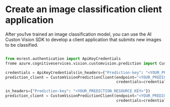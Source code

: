 # Create an image classification client application

After you1ve trained an image classification model, you can use the AI Custon Vision SDK to develop a client application that submits new images to be classified.

```python

from msrest.authentication import ApiKeyCredentials
frome azure.cognitiveservices.vision.customvision.prediction import CustomVisionPredictionClient

credentials = ApiKeyCredentials(in_headers={"Prediction-key": "<YOUR_PREDICTION_RESOURCE_KEY>"})
prediction_client = CustomVisionPredictionClient(endpoint="<YOUR_PREDICTION_RESOURCE_ENDPOINT>",
                                                 credentials=credentials)

in_headers={"Prediction-key": "<YOUR_PREDICTION_RESOURCE_KEY>"})
prediction_client = CustomVisionPredictionClient(endpoint="<YOUR_PREDICTION_RESOURCE_ENDPOINT>",
                                                 credentials=credentials)

```
